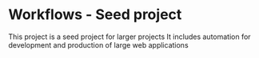 # Workflows - Seed project

This project is a seed project for larger projects
It includes automation for development and production of large web applications